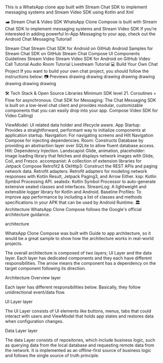 This is a WhatsApp clone app built with Stream Chat SDK to implement messaging systems and Stream Video SDK  using Kotlin and Xml


🛥 Stream Chat & Video SDK
WhatsApp Clone Compose is built with Stream Chat SDK  to implement messaging systems and Stream Video SDK  If you’re interested in adding powerful In-App Messaging to your app, check out the Android Chat Messaging Tutorial!

Stream Chat
Stream Chat SDK for Android on GitHub
Android Samples for Stream Chat SDK on GitHub
Stream Chat Compose UI Components Guidelines
Stream Video
Stream Video SDK for Android on GitHub
Video Call Tutorial
Audio Room Tutorial
Livestream Tutorial
💻 Build Your Own Chat Project
If you want to build your own chat project, you should follow the instructions below:
📷 Previews
 drawing drawing
drawing drawing drawing drawing drawing drawing

🛠 Tech Stack & Open Source Libraries
Minimum SDK level 21.
 Coroutines + Flow for asynchronous.
Chat SDK for Messaging: The Chat Messaging SDK is built on a low-level chat client and provides modular, customizable components that you can easily drop into your app.
Compose Video SDK for Video Calling)

ViewModel: UI related data holder and lifecycle aware.
App Startup: Provides a straightforward, performant way to initialize components at application startup.
Navigation: For navigating screens and Hilt Navigation Compose for injecting dependencies.
Room: Constructs Database by providing an abstraction layer over SQLite to allow fluent database access.
Hilt: Dependency Injection.
Landscapist Glide, animation, placeholder: image loading library that fetches and displays network images with Glide, Coil, and Fresco.
accompanist: A collection of extension libraries for Jetpack Compose
Retrofit2 & OkHttp3: Construct the REST APIs and paging network data.
Retrofit adapters: Retrofit adapters for modeling network responses with Kotlin Result, Jetpack Paging3, and Arrow Either.
ksp: Kotlin Symbol Processing API.
sealedx: Kotlin Symbol Processor to auto-generate extensive sealed classes and interfaces.
StreamLog: A lightweight and extensible logger library for Kotlin and Android.
Baseline Profiles: To improve app performance by including a list of classes and methods specifications in your APK that can be used by Android Runtime.
🏛️ Architecture
WhatsApp Clone Compose follows the Google's official architecture guidance.

architecture

WhatsApp Clone Compose was built with Guide to app architecture, so it would be a great sample to show how the architecture works in real-world projects.

The overall architecture is composed of two layers; UI Layer and the data layer. Each layer has dedicated components and they each have different responsibilities. The arrow means the component has a dependency on the target component following its direction.

Architecture Overview
layer

Each layer has different responsibilities below. Basically, they follow unidirectional event/data flow.

UI Layer
layer

The UI Layer consists of UI elements like buttons, menus, tabs that could interact with users and ViewModel that holds app states and restores data when configuration changes.

Data Layer
layer

The data Layer consists of repositories, which include business logic, such as querying data from the local database and requesting remote data from the network. It is implemented as an offline-first source of business logic and follows the single source of truth principle.


